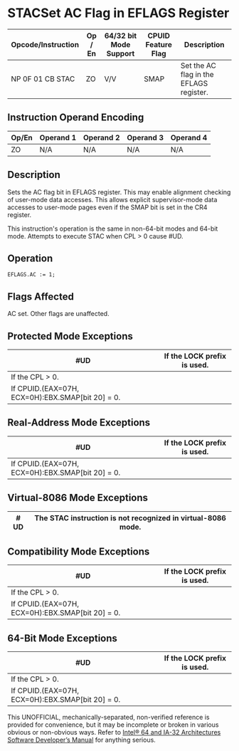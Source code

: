 # STAC**Set AC Flag in EFLAGS Register**

| Opcode/Instruction | Op / En | 64/32 bit Mode Support | CPUID Feature Flag | Description                             |
| ------------------ | ------- | ---------------------- | ------------------ | --------------------------------------- |
| NP 0F 01 CB STAC   | ZO      | V/V                    | SMAP               | Set the AC flag in the EFLAGS register. |

## Instruction Operand Encoding

| Op/En | Operand 1 | Operand 2 | Operand 3 | Operand 4 |
| ----- | --------- | --------- | --------- | --------- |
| ZO    | N/A       | N/A       | N/A       | N/A       |

## Description

Sets the AC flag bit in EFLAGS register. This may enable alignment checking of user-mode data accesses. This allows explicit supervisor-mode data accesses to user-mode pages even if the SMAP bit is set in the CR4 register.

This instruction's operation is the same in non-64-bit modes and 64-bit mode. Attempts to execute STAC when CPL > 0 cause #​​​UD.

## Operation

```
EFLAGS.AC := 1;

```

## Flags Affected

AC set. Other flags are unaffected.

## Protected Mode Exceptions

| #​​​UD                                           | If the LOCK prefix is used. |
| ------------------------------------------------ | --------------------------- |
| If the CPL > 0.                                  |
| If CPUID.(EAX=07H, ECX=0H):EBX.SMAP[bit 20] = 0. |

## Real-Address Mode Exceptions

| #​​​UD                                           | If the LOCK prefix is used. |
| ------------------------------------------------ | --------------------------- |
| If CPUID.(EAX=07H, ECX=0H):EBX.SMAP[bit 20] = 0. |

## Virtual-8086 Mode Exceptions

| #​​​UD | The STAC instruction is not recognized in virtual-8086 mode. |
| ------ | ------------------------------------------------------------ |

## Compatibility Mode Exceptions

| #​​​UD                                           | If the LOCK prefix is used. |
| ------------------------------------------------ | --------------------------- |
| If the CPL > 0.                                  |
| If CPUID.(EAX=07H, ECX=0H):EBX.SMAP[bit 20] = 0. |

## 64-Bit Mode Exceptions

| #​​​UD                                           | If the LOCK prefix is used. |
| ------------------------------------------------ | --------------------------- |
| If the CPL > 0.                                  |
| If CPUID.(EAX=07H, ECX=0H):EBX.SMAP[bit 20] = 0. |

This UNOFFICIAL, mechanically-separated, non-verified reference is provided for convenience, but it may be
incomplete or broken in various obvious or non-obvious
ways. Refer to [Intel® 64 and IA-32 Architectures Software Developer’s Manual](https://software.intel.com/en-us/download/intel-64-and-ia-32-architectures-sdm-combined-volumes-1-2a-2b-2c-2d-3a-3b-3c-3d-and-4) for anything serious.
